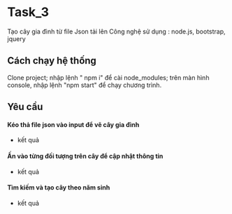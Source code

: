 # Task_3
Tạo cây gia đình từ file Json tải lên 
Công nghệ sử dụng : node.js, bootstrap, jquery
## Cách chạy hệ thống
Clone project; nhập lệnh " npm i" để cài node_modules; trên màn hình console, nhập lệnh "npm start" để chạy chương trình.
## Yêu cầu 
#### Kéo thả file json vào input để vẽ cây gia đình 

- kết quả
#### Ấn vào từng đối tượng trên cây để cập nhật thông tin 
- kết quả
#### Tìm kiếm và tạo cây theo năm sinh 
- kết quả 
